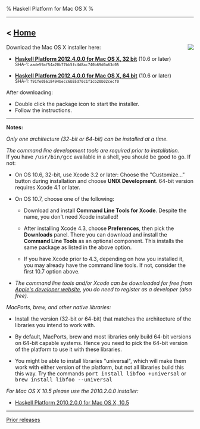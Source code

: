 % Haskell Platform for Mac OS X
%

-------------------------------
< [Home]
-------------------------------

[Home]: index.html

<img style="float:right;" src="images/OS_X-Logo.png" />
Download the Mac OS X installer here:

* **<a href="http://lambda.haskell.org/platform/download/2012.4.0.0/Haskell%20Platform%202012.4.0.0%2032bit.pkg" onClick="javascript: pageTracker._trackPageview('/downloads/mac'); ">Haskell Platform 2012.4.0.0 for Mac OS X, 32 bit</a>** (10.6 or later)  \
<small>SHA-1: `aade59af54a20b77bb5fc4d8ac740b69d0a63d05`</small>

* **<a href="http://lambda.haskell.org/platform/download/2012.4.0.0/Haskell%20Platform%202012.4.0.0%2064bit.pkg" onClick="javascript: pageTracker._trackPageview('/downloads/mac'); "> Haskell Platform 2012.4.0.0 for Mac OS X, 64 bit</a>** (10.6 or later)  \
<small>SHA-1: `f91fe05618494becc6b55d70c1f1cb20b02cecf0`</small>

<!--
* <small>*Pick the 32-bit version, unless you have a specific reason to use the 64-bit version.*<br />
The 32-bit one is slightly faster for most programs.<br />
If you use **MacPorts**, **brew**, or other 3rd party libraries, see below.</small>
-->

After downloading:

* Double click the package icon to start the installer.
* Follow the instructions.

----

**Notes:**

*Only one architecture (32-bit or 64-bit) can be installed at a time.*

*The command line development tools are required prior to installation.*
<br />If you have <tt>/usr/bin/gcc</tt> available in a shell, you should be good to go. If not:

  * On OS 10.6, 32-bit, use Xcode 3.2 or later: Choose the "Customize…" button during installation and choose **UNIX Development**. 64-bit version requires Xcode 4.1 or later.

  * On OS 10.7, choose one of the following:

    * Download and install **Command Line Tools for Xcode**.
      Despite the name, you don't need Xcode installed!

    * After installing Xcode 4.3, choose **Preferences**, then
      pick the **Downloads** panel. There you can download and
      install the **Command Line Tools** as an optional component.
      This installs the same package as listed in the above option.

    * If you have Xcode prior to 4.3, depending on how you installed it,
      you may already have the command line tools. If not, consider the
      first 10.7 option above.

  * *The command line tools and/or Xcode can be downloaded for free
    from [Apple's developer website](http://developer.apple.com), you
    do need to register as a developer (also free).*

*MacPorts, brew, and other native libraries:*

  * Install the version (32-bit or 64-bit) that matches the architecture of the
    libraries you intend to work with.

  * By default, MacPorts, brew and most libraries only build 64-bit versions on
     64-bit capable systems. Hence you need to pick the 64-bit version of the
     platform to use it with these libraries.

  * You might be able to install libraries "universal", which will make them
    work with either version of the platform, but not all libraries build this
    this way. Try the commands <tt>port install libfoo +universal</tt> or
    <tt>brew install libfoo --universal</tt>

*For Mac OS X 10.5 please use the 2010.2.0.0 installer:*

* <a href="http://lambda.haskell.org/platform/download/2010.2.0.0/haskell-platform-2010.2.0.0.i386.dmg" onClick="javascript: pageTracker._trackPageview('/downloads/mac/old'); ">Haskell Platform 2010.2.0.0 for Mac OS X, 10.5</a>

--------

[Prior releases](prior.html)

